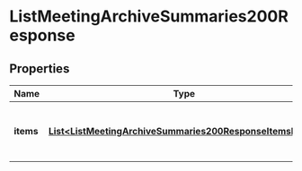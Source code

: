 

# ListMeetingArchiveSummaries200Response


## Properties

| Name | Type | Description | Notes |
|------------ | ------------- | ------------- | -------------|
|**items** | [**List&lt;ListMeetingArchiveSummaries200ResponseItemsInner&gt;**](ListMeetingArchiveSummaries200ResponseItemsInner.md) | An array of meeting archive summaries objects. |  [optional] |



